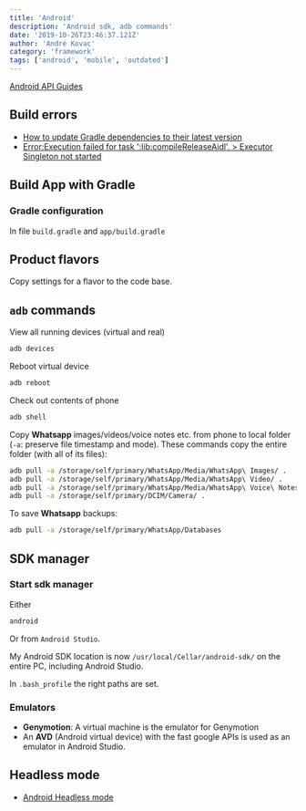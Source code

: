 ```yaml
---
title: 'Android'
description: 'Android sdk, adb commands'
date: '2019-10-26T23:46:37.121Z'
author: 'André Kovac'
category: 'framework'
tags: ['android', 'mobile', 'outdated']
---
```


[Android API Guides](http://developer.android.com/guide/index.html)

## Build errors

- [How to update Gradle dependencies to their latest version](http://stackoverflow.com/questions/28538824/how-to-update-gradle-dependencies-to-their-latest-version)
- [Error:Execution failed for task ':lib:compileReleaseAidl'. > Executor Singleton not started](http://stackoverflow.com/questions/30315693/errorexecution-failed-for-task-libcompilereleaseaidl-executor-singleton)


## Build App with Gradle

### Gradle configuration

In file `build.gradle` and `app/build.gradle`

## Product flavors

Copy settings for a flavor to the code base.

## `adb` commands

View all running devices (virtual and real)

```bash
adb devices
```

Reboot virtual device

```bash
adb reboot
```
Check out contents of phone

```bash
adb shell
```

Copy **Whatsapp** images/videos/voice notes etc. from phone to local folder (`-a`: preserve file timestamp and mode). These commands copy the entire folder (with all of its files):

```bash
adb pull -a /storage/self/primary/WhatsApp/Media/WhatsApp\ Images/ .
adb pull -a /storage/self/primary/WhatsApp/Media/WhatsApp\ Video/ .
adb pull -a /storage/self/primary/WhatsApp/Media/WhatsApp\ Voice\ Notes/ .
adb pull -a /storage/self/primary/DCIM/Camera/ .
```

To save **Whatsapp** backups:

```bash
adb pull -a /storage/self/primary/WhatsApp/Databases
```

## SDK manager

### Start sdk manager

Either

```bash
android
```

Or from `Android Studio`.

My Android SDK location is now `/usr/local/Cellar/android-sdk/` on the entire PC, including Android Studio.

In `.bash_profile` the right paths are set.

### Emulators

- **Genymotion**: A virtual machine is the emulator for Genymotion
- An **AVD** (Android virtual device) with the fast google APIs is used as an emulator in Android Studio.


## Headless mode

- [Android Headless mode](https://github.com/transistorsoft/react-native-background-geolocation-android/wiki/Android-Headless-Mode)
